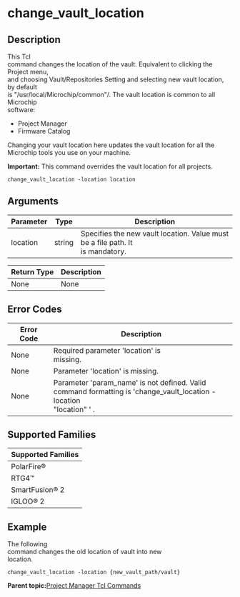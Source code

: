 # change\_vault\_location

## Description

This Tcl<br /> command changes the location of the vault. Equivalent to clicking the Project menu,<br /> and choosing Vault/Repositories Setting and selecting new vault location, by default<br /> is "/usr/local/Microchip/common"/. The vault location is common to all Microchip<br /> software:

-   Project Manager
-   Firmware Catalog

Changing your vault location here updates the vault location for all the<br /> Microchip tools you use on your machine.

**Important:** This command overrides the vault location for all projects.

```
change_vault_location -location location
```

## Arguments

|Parameter|Type|Description|
|---------|----|-----------|
|location|string|Specifies the new vault location. Value must be a file path. It<br /> is mandatory.|

|Return Type|Description|
|-----------|-----------|
|None|None|

## Error Codes

|Error Code|Description|
|----------|-----------|
|None|Required parameter 'location' is<br /> missing.|
|None|Parameter 'location' is missing.|
|None|Parameter 'param\_name' is not defined. Valid<br /> command formatting is 'change\_vault\_location -location<br /> "location" ' .|

## Supported Families

|Supported Families|
|------------------|
|PolarFire®|
|RTG4™|
|SmartFusion® 2|
|IGLOO® 2|

## Example

The following<br /> command changes the old location of vault into new<br /> location.

```
change_vault_location -location {new_vault_path/vault}
```

**Parent topic:**[Project Manager Tcl Commands](GUID-CE445F8D-419D-434B-9288-A0005F280E89.md)

